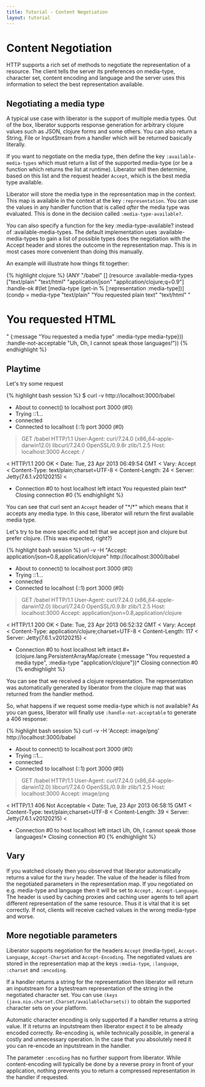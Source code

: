 ```yaml
---
title: Tutorial - Content Negotiation
layout: tutorial
---
```

# Content Negotiation

HTTP supports a rich set of methods to negotiate the representation of
a resource. The client tells the server its preferences on
media-type, character set, content encoding and language and the
server uses this information to select the best representation
available.

## Negotiating a media type

A typical use case with liberator is the support of multiple media
types. Out of the box, liberator supports response generation for
arbitrary clojure values such as JSON, clojure forms and some others. You
can also return a String, File or InputStream from a handler which
will be returned basically literally.

If you want to negotiate on the media type, then define the key
 ````:available-media-types```` which must return a list of the
 supported media-type (or be a function which returns the list at
 runtime). Liberator will then determine, based on this list and the
request header ````Accept````, which is the best media type available.

Liberator will store the media type in the representation map in the
context. This map is available in the context at the key
````:representation````. You can use the values in any handler
function that is called _after_ the media type was evaluated. This
is done in the decision called ````:media-type-available?````.

<div class="alert alert-info">You can also specify a function for the
key :media-type-available? instead of :available-media-types. The
default implementation uses :available-media-types to gain a list of
possible types does the negotiation with the Accept header and stores
the outcome in the representation map. This is in most cases more
convenient than doing this manually.</div>

An example will illustrate how things fit together:

{% highlight clojure %}
  (ANY "/babel" []
       (resource :available-media-types ["text/plain" "text/html"
                                         "application/json" "application/clojure;q=0.9"]
                 :handle-ok
                 #(let [media-type
                        (get-in % [:representation :media-type])]
                    (condp = media-type
                      "text/plain" "You requested plain text"
                      "text/html" "<html><h1>You requested HTML</h1></html>"
                      {:message "You requested a media type"
                       :media-type media-type}))
                 :handle-not-acceptable "Uh, Oh, I cannot speak those languages!"))
{% endhighlight %}

## Playtime

Let's try some request

{% highlight bash session %}
$ curl -v http://localhost:3000/babel
* About to connect() to localhost port 3000 (#0)
*   Trying ::1...
* connected
* Connected to localhost (::1) port 3000 (#0)
> GET /babel HTTP/1.1
> User-Agent: curl/7.24.0 (x86_64-apple-darwin12.0) libcurl/7.24.0 OpenSSL/0.9.8r zlib/1.2.5
> Host: localhost:3000
> Accept: */*
>
< HTTP/1.1 200 OK
< Date: Tue, 23 Apr 2013 06:49:54 GMT
< Vary: Accept
< Content-Type: text/plain;charset=UTF-8
< Content-Length: 24
< Server: Jetty(7.6.1.v20120215)
<
* Connection #0 to host localhost left intact
You requested plain text* Closing connection #0
{% endhighlight %}

You can see that curl sent an ````Accept```` header of "\*/\*" which means
that it accepts any media type. In this case, liberator will return
the first available media type.

Let's try to be more specific and tell that we accept json and clojure
but prefer clojure. (This was expected, right?)

{% highlight bash session %}
url -v -H "Accept: application/json=0.8,application/clojure" http://localhost:3000/babel
* About to connect() to localhost port 3000 (#0)
*   Trying ::1...
* connected
* Connected to localhost (::1) port 3000 (#0)
> GET /babel HTTP/1.1
> User-Agent: curl/7.24.0 (x86_64-apple-darwin12.0) libcurl/7.24.0 OpenSSL/0.9.8r zlib/1.2.5
> Host: localhost:3000
> Accept: application/json=0.8,application/clojure
>
< HTTP/1.1 200 OK
< Date: Tue, 23 Apr 2013 06:52:32 GMT
< Vary: Accept
< Content-Type: application/clojure;charset=UTF-8
< Content-Length: 117
< Server: Jetty(7.6.1.v20120215)
<
* Connection #0 to host localhost left intact
#=(clojure.lang.PersistentArrayMap/create {:message "You requested a media type", :media-type "application/clojure"})* Closing connection #0
{% endhighlight %}

You can see that we received a clojure representation. The
representation was automatically generated by liberator from the
clojure map that was returned from the handler method.

So, what happens if we request some media-type which is not available?
As you can guess, liberator will finally use
````:handle-not-acceptable```` to generate a 406 response:

{% highlight bash session %}
curl -v -H 'Accept: image/png' http://localhost:3000/babel
* About to connect() to localhost port 3000 (#0)
*   Trying ::1...
* connected
* Connected to localhost (::1) port 3000 (#0)
> GET /babel HTTP/1.1
> User-Agent: curl/7.24.0 (x86_64-apple-darwin12.0) libcurl/7.24.0 OpenSSL/0.9.8r zlib/1.2.5
> Host: localhost:3000
> Accept: image/png
>
< HTTP/1.1 406 Not Acceptable
< Date: Tue, 23 Apr 2013 06:58:15 GMT
< Content-Type: text/plain;charset=UTF-8
< Content-Length: 39
< Server: Jetty(7.6.1.v20120215)
<
* Connection #0 to host localhost left intact
Uh, Oh, I cannot speak those languages!* Closing connection #0
{% endhighlight %}

## Vary 

If you watched closely then you observed that liberator automatically
returns a value for the ````Vary```` header. The value of the header
is filled from the negotiated parameters in the representation map.
If you negotiated on e.g. media-type and language then it will be set
to ````Accept, Accept-Language````. The header is used by caching
proxies and caching user agents to tell apart different representation of
the same resource. Thus it is vital that it is set correctly. If not,
clients will receive cached values in the wrong media-type and worse.

## More negotiable parameters

Liberator supports negotiation for the headers ````Accept```` (media-type),
````Accept-Language````, ````Accept-Charset```` and
````Accept-Encoding````. The negotiated values are stored in the
representation map at the keys ````:media-type````, ````:language````,
````:charset```` and ````:encoding````.

If a handler returns a string for the representation then liberator
will return an inputstream for a bytestream representation of the
string in the negotiated character set. You can use ````(keys
(java.nio.charset.Charset/availableCharsets))```` to obtain the
supported character sets on your platform.

<div class="alert alert-info">Automatic character encoding is only
supported if a handler returns a string value. If it returns an
inputstream then liberator expect it to be already encoded
correctly. Re-encoding is, while technically possible, in general
a costly and unnecessary operation. In the case that you absolutely
need it you can re-encode an inputstream in the handler.</div>

The parameter ````:encoding```` has no further support from liberator.
While content-encoding will typically be done by a reverse proxy in front
of your application, nothing prevents you to return a compressed
representation in the handler if requested.
